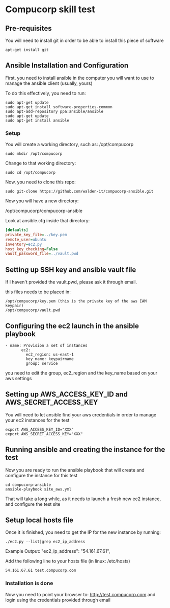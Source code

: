 # Compucorp skill test

## Pre-requisites

You will need to install git in order to be able to install this piece of software

```
apt-get install git
```

## Ansible Installation and Configuration

First, you need to install ansible in the computer you will want to use to manage the ansible client (usually, yours)

To do this effectively, you need to run:

```
sudo apt-get update
sudo apt-get install software-properties-common
sudo apt-add-repository ppa:ansible/ansible
sudo apt-get update
sudo apt-get install ansible
```

### Setup

You will create a working directory, such as: /opt/compucorp

```
sudo mkdir /opt/compucorp
```

Change to that working directory:

```
sudo cd /opt/compucorp
```

Now, you need to clone this repo:

```
sudo git-clone https://github.com/walden-it/compucorp-ansible.git  

```

Now you will have a new directory: 

/opt/compucorp/compucorp-ansible


Look at ansible.cfg inside that directory:


```ini
[defaults]
private_key_file=../key.pem
remote_user=ubuntu
inventory=ec2.py
host_key_checking=False
vault_password_file=../vault.pwd

```

## Setting up SSH key and ansible vault file

If I haven't provided the vault.pwd, please ask it through email.

this files needs to be placed in:

```
/opt/compucorp/key.pem (this is the private key of the aws IAM keypair)
/opt/compucorp/vault.pwd

```

## Configuring the ec2 launch in the ansible playbook

```
- name: Provision a set of instances
       ec2:
         ec2_region: us-east-1
         key_name: keypairname
         group: service

```

you need to edit the group, ec2_region and the key_name based on your aws settings

## Setting up AWS_ACCESS_KEY_ID and AWS_SECRET_ACCESS_KEY
You will need to let ansible find your aws credentials in order to manage your ec2 instances for the test


```
export AWS_ACCESS_KEY_ID="XXX"
export AWS_SECRET_ACCESS_KEY="XXX"

```

## Running ansible and creating the instance for the test
Now you are ready to run the ansible playbook that will create and configure the instance for this test

```
cd compucorp-ansible
ansible-playbook site_aws.yml
```

That will take a long while, as it needs to launch a fresh new ec2 instance, and configure the test site 

## Setup local hosts file

Once it is finished, you need to get the IP for the new instance by running:

```
./ec2.py --list|grep ec2_ip_address

```

Example Output:
"ec2_ip_address": "54.161.67.61", 

Add the following line to your hosts file (in linux: /etc/hosts)


```
54.161.67.61 test.compucorp.com

```

### Installation is done
Now you need to point your browser to:
http://test.compucorp.com
and 
login using the credentials provided through email

